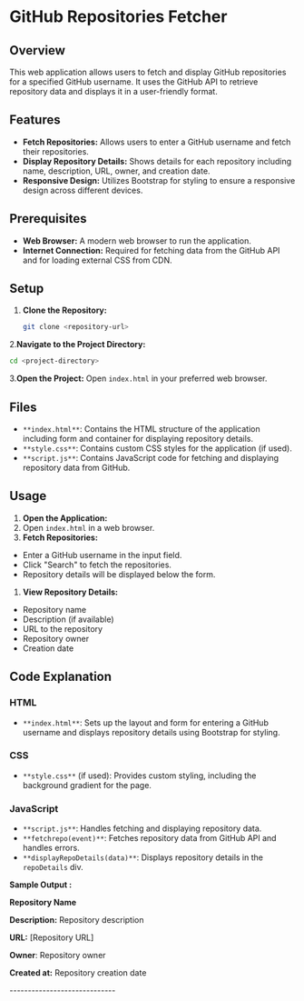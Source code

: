 # GitHub Repositories Fetcher

## Overview

This web application allows users to fetch and display GitHub repositories for a specified GitHub username. It uses the GitHub API to retrieve repository data and displays it in a user-friendly format.

## Features

- **Fetch Repositories:** Allows users to enter a GitHub username and fetch their repositories.
- **Display Repository Details:** Shows details for each repository including name, description, URL, owner, and creation date.
- **Responsive Design:** Utilizes Bootstrap for styling to ensure a responsive design across different devices.

## Prerequisites

- **Web Browser:** A modern web browser to run the application.
- **Internet Connection:** Required for fetching data from the GitHub API and for loading external CSS from CDN.

## Setup

1. **Clone the Repository:**

   ```bash
   git clone <repository-url>
2.**Navigate to the Project Directory:**

```bash
cd <project-directory>
```
3.**Open the Project:**
Open `index.html` in your preferred web browser.
## Files

*   `**index.html**`: Contains the HTML structure of the application including form and container for displaying repository details.
*   `**style.css**`: Contains custom CSS styles for the application (if used).
*   `**script.js**`: Contains JavaScript code for fetching and displaying repository data from GitHub.

## Usage

1.  **Open the Application:**
2.  Open `index.html` in a web browser.
3.  **Fetch Repositories:**

*   Enter a GitHub username in the input field.
*   Click "Search" to fetch the repositories.
*   Repository details will be displayed below the form.

1.  **View Repository Details:**

*   Repository name
*   Description (if available)
*   URL to the repository
*   Repository owner
*   Creation date

## Code Explanation

### HTML

*   `**index.html**`: Sets up the layout and form for entering a GitHub username and displays repository details using Bootstrap for styling.

### CSS

*   `**style.css**` (if used): Provides custom styling, including the background gradient for the page.

### JavaScript

*   `**script.js**`: Handles fetching and displaying repository data.
*   `**fetchrepo(event)**`: Fetches repository data from GitHub API and handles errors.
*   `**displayRepoDetails(data)**`: Displays repository details in the `repoDetails` div.


**Sample Output :**

  **Repository Name**

**Description:** Repository description

**URL:** \[Repository URL\]

**Owner**: Repository owner

**Created at:** Repository creation date

\-----------------------------

##
